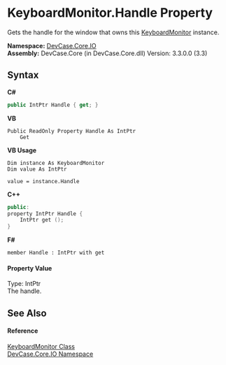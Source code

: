 # KeyboardMonitor.Handle Property 
 

Gets the handle for the window that owns this <a href="T_DevCase_Core_IO_KeyboardMonitor">KeyboardMonitor</a> instance.

**Namespace:**&nbsp;<a href="N_DevCase_Core_IO">DevCase.Core.IO</a><br />**Assembly:**&nbsp;DevCase.Core (in DevCase.Core.dll) Version: 3.3.0.0 (3.3)

## Syntax

**C#**<br />
``` C#
public IntPtr Handle { get; }
```

**VB**<br />
``` VB
Public ReadOnly Property Handle As IntPtr
	Get
```

**VB Usage**<br />
``` VB Usage
Dim instance As KeyboardMonitor
Dim value As IntPtr

value = instance.Handle

```

**C++**<br />
``` C++
public:
property IntPtr Handle {
	IntPtr get ();
}
```

**F#**<br />
``` F#
member Handle : IntPtr with get

```


#### Property Value
Type: IntPtr<br />The handle.

## See Also


#### Reference
<a href="T_DevCase_Core_IO_KeyboardMonitor">KeyboardMonitor Class</a><br /><a href="N_DevCase_Core_IO">DevCase.Core.IO Namespace</a><br />